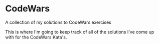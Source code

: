 # CodeWars
A collection of my solutions to CodeWars exercises

This is where I'm going to keep track of all of the solutions I've come up with for the CodeWars Kata's.
